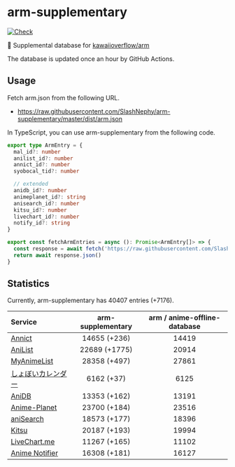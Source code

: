 # arm-supplementary

[![Check](https://github.com/SlashNephy/arm-supplementary/actions/workflows/check-node.yml/badge.svg)](https://github.com/SlashNephy/arm-supplementary/actions/workflows/check-node.yml)

💊 Supplemental database for [kawaiioverflow/arm](https://github.com/kawaiioverflow/arm)

The database is updated once an hour by GitHub Actions.

## Usage

Fetch arm.json from the following URL.

- https://raw.githubusercontent.com/SlashNephy/arm-supplementary/master/dist/arm.json

In TypeScript, you can use arm-supplementary from the following code.

```TypeScript
export type ArmEntry = {
  mal_id?: number
  anilist_id?: number
  annict_id?: number
  syobocal_tid?: number

  // extended
  anidb_id?: number
  animeplanet_id?: string
  anisearch_id?: number
  kitsu_id?: number
  livechart_id?: number
  notify_id?: string
}

export const fetchArmEntries = async (): Promise<ArmEntry[]> => {
  const response = await fetch('https://raw.githubusercontent.com/SlashNephy/arm-supplementary/master/dist/arm.json')
  return await response.json()
}
```

## Statistics

Currently, arm-supplementary has 40407 entries (+7176).

| Service                                     | arm-supplementary | arm / anime-offline-database |
| :------------------------------------------ | :---------------: | :--------------------------: |
| [Annict](https://annict.com)                |   14655 (+236)    |            14419             |
| [AniList](https://anilist.co)               |   22689 (+1775)   |            20914             |
| [MyAnimeList](https://myanimelist.net)      |   28358 (+497)    |            27861             |
| [しょぼいカレンダー](https://cal.syoboi.jp) |    6162 (+37)     |             6125             |
| [AniDB](https://anidb.net)                  |   13353 (+162)    |            13191             |
| [Anime-Planet](https://anime-planet.com)    |   23700 (+184)    |            23516             |
| [aniSearch](https://anisearch.com)          |   18573 (+177)    |            18396             |
| [Kitsu](https://kitsu.io)                   |   20187 (+193)    |            19994             |
| [LiveChart.me](https://livechart.me)        |   11267 (+165)    |            11102             |
| [Anime Notifier](https://notify.moe)        |   16308 (+181)    |            16127             |
